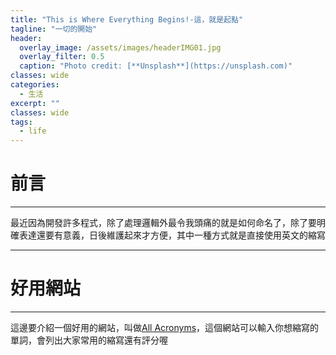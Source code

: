 ```yaml
---
title: "This is Where Everything Begins!-這，就是起點"
tagline: "一切的開始"
header:
  overlay_image: /assets/images/headerIMG01.jpg
  overlay_filter: 0.5
  caption: "Photo credit: [**Unsplash**](https://unsplash.com)"
classes: wide
categories:
  - 生活
excerpt: ""
classes: wide
tags:
  - life
---
```


# 前言
---
最近因為開發許多程式，除了處理邏輯外最令我頭痛的就是如何命名了，除了要明確表達還要有意義，日後維護起來才方便，其中一種方式就是直接使用英文的縮寫

---
# 好用網站
---
這邊要介紹一個好用的網站，叫做[All Acronyms](https://www.allacronyms.com/)，這個網站可以輸入你想縮寫的單詞，會列出大家常用的縮寫還有評分喔
<!--stackedit_data:
eyJoaXN0b3J5IjpbNzA2MzU0OTldfQ==
-->